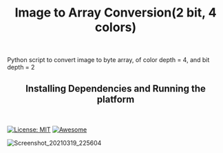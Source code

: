 <h1 align="center">Image to Array Conversion(2 bit, 4 colors)</h1> <br>
<p>Python script to convert image to byte array, of color depth = 4, and bit depth = 2</p>

<h2 align="center">Installing Dependencies and Running the platform</h2>
 <br>
 
[![License: MIT](https://img.shields.io/badge/License-MIT-yellow.svg)](https://opensource.org/licenses/MIT)
[![Awesome](https://cdn.rawgit.com/sindresorhus/awesome/d7305f38d29fed78fa85652e3a63e154dd8e8829/media/badge.svg)](https://github.com/sindresorhus/awesome)




![Screenshot_20210319_225604](https://user-images.githubusercontent.com/54789531/111819598-8a6adb80-8906-11eb-943a-e6ae4a769350.png)
